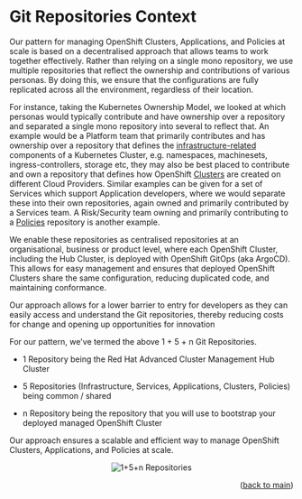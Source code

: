 # Git Repositories Context

Our pattern for managing OpenShift Clusters, Applications, and Policies at scale is based on a decentralised approach that allows teams to work together effectively. Rather than relying on a single mono repository, we use multiple repositories that reflect the ownership and contributions of various personas. By doing this, we ensure that the configurations are fully replicated across all the environment, regardless of their location.


For instance, taking the Kubernetes Ownership Model, we looked at which personas would typically contribute and have ownership over a repository and separated a single mono repository into several to reflect that. An example would be a Platform team that primarily contributes and has ownership over a repository that defines the [infrastructure-related](https://github.com/one-touch-provisioning/otp-gitops-infra) components of a Kubernetes Cluster, e.g. namespaces, machinesets, ingress-controllers, storage etc, they may also be best placed to contribute and own a repository that defines how OpenShift [Clusters](https://github.com/one-touch-provisioning/otp-gitops-clusters) are created on different Cloud Providers. Similar examples can be given for a set of Services which support Application developers, where we would separate these into their own repositories, again owned and primarily contributed by a Services team. A Risk/Security team owning and primarily contributing to a [Policies](https://github.com/one-touch-provisioning/otp-gitops-policies) repository is another example.

We enable these repositories as centralised repositories at an organisational, business or product level, where each OpenShift Cluster, including the Hub Cluster, is deployed with OpenShift GitOps (aka ArgoCD). This allows for easy management and ensures that deployed OpenShift Clusters share the same configuration, reducing duplicated code, and maintaining conformance.

Our approach allows for a lower barrier to entry for developers as they can easily access and understand the Git repositories, thereby reducing costs for change and opening up opportunities for innovation

  For our pattern, we've termed the above 1 + 5 + n Git Repositories.

  * 1 Repository being the Red Hat Advanced Cluster Management Hub Cluster

  * 5 Repositories (Infrastructure, Services, Applications, Clusters, Policies) being common / shared

  * n Repository being the repository that you will use to bootstrap your deployed managed OpenShift Cluster

Our approach ensures a scalable and efficient way to manage OpenShift Clusters, Applications, and Policies at scale.

  <div align="center">
    <img src="images/15n-repos.gif" alt="1+5+n Repositories">
  </div>
 
<p align="right">(<a href="https://github.com/one-touch-provisioning/otp-gitops/">back to main</a>)</p>